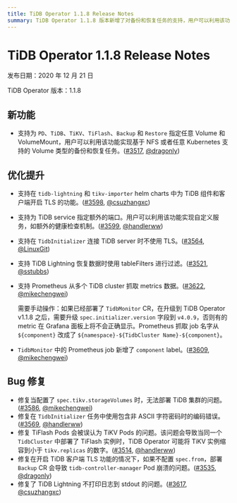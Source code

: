 ```yaml
---
title: TiDB Operator 1.1.8 Release Notes
summary: TiDB Operator 1.1.8 版本新增了对备份和恢复任务的支持，用户可以利用该功能实现基于 NFS 或者任意 Kubernetes 支持的 Volume 类型的任务。此外，还优化了 TiDB 组件和客户端开启 TLS 的功能，支持为 TiDB service 指定额外的端口，以及在连接 TiDB server 时不使用 TLS。修复了一系列 Bug，包括部署 TiDB 集群问题、编码错误问题、Pods 误认为问题等。
---
```


# TiDB Operator 1.1.8 Release Notes

发布日期：2020 年 12 月 21 日

TiDB Operator 版本：1.1.8

## 新功能

- 支持为 `PD`、`TiDB`、`TiKV`、`TiFlash`、`Backup` 和 `Restore` 指定任意 Volume 和 VolumeMount，用户可以利用该功能实现基于 NFS 或者任意 Kubernetes 支持的 Volume 类型的备份和恢复任务。([#3517](https://github.com/pingcap/tidb-operator/pull/3517), [@dragonly](https://github.com/dragonly))

## 优化提升

- 支持在 `tidb-lightning` 和 `tikv-importer` helm charts 中为 TiDB 组件和客户端开启 TLS 的功能。([#3598](https://github.com/pingcap/tidb-operator/pull/3598), [@csuzhangxc](https://github.com/csuzhangxc))
- 支持为 TiDB service 指定额外的端口。用户可以利用该功能实现自定义服务，如额外的健康检查机制。([#3599](https://github.com/pingcap/tidb-operator/pull/3599), [@handlerww](https://github.com/handlerww))
- 支持在 `TidbInitializer` 连接 TiDB server 时不使用 TLS。([#3564](https://github.com/pingcap/tidb-operator/pull/3564), [@LinuxGit](https://github.com/LinuxGit))
- 支持 TiDB Lightning 恢复数据时使用 tableFilters 进行过滤。([#3521](https://github.com/pingcap/tidb-operator/pull/3521), [@sstubbs](https://github.com/sstubbs))
- 支持 Prometheus 从多个 TiDB cluster 抓取 metrics 数据。([#3622](https://github.com/pingcap/tidb-operator/pull/3622), [@mikechengwei](https://github.com/mikechengwei))

    需要手动操作：如果已经部署了 `TidbMonitor` CR，在升级到 TiDB Operator v1.1.8 之后，需要升级 `spec.initializer.version` 字段到 `v4.0.9`，否则有的 metric 在 Grafana 面板上将不会正确显示。Prometheus 抓取 job 名字从 `${component}` 改成了 `${namespace}-${TidbCluster Name}-${component}`。

- `TidbMonitor` 中的 Prometheus job 新增了 `component` label。([#3609](https://github.com/pingcap/tidb-operator/pull/3609), [@mikechengwei](https://github.com/mikechengwei))

## Bug 修复

- 修复当配置了 `spec.tikv.storageVolumes` 时，无法部署 TiDB 集群的问题。([#3586](https://github.com/pingcap/tidb-operator/pull/3586), [@mikechengwei](https://github.com/mikechengwei))
- 修复在 `TidbInitializer` 任务中使用包含非 ASCII 字符密码时的编码错误。([#3569](https://github.com/pingcap/tidb-operator/pull/3569), [@handlerww](https://github.com/handlerww))
- 修复 TiFlash Pods 会被误认为 TiKV Pods 的问题。该问题会导致当同一个 `TidbCluster` 中部署了 TiFlash 实例时，TiDB Operator 可能将 TiKV 实例缩容到小于 `tikv.replicas` 的数字。([#3514](https://github.com/pingcap/tidb-operator/pull/3514), [@handlerww](https://github.com/handlerww))
- 修复在开启 TiDB 客户端 TLS 功能的情况下，如果不配置 `spec.from`，部署 `Backup` CR 会导致 `tidb-controller-manager` Pod 崩溃的问题。([#3535](https://github.com/pingcap/tidb-operator/pull/3535), [@dragonly](https://github.com/dragonly))
- 修复了 TiDB Lightning 不打印日志到 stdout 的问题。([#3617](https://github.com/pingcap/tidb-operator/pull/3617), [@csuzhangxc](https://github.com/csuzhangxc))
